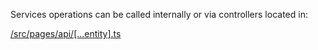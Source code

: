 Services operations can be called internally or via controllers located in:

[/src/pages/api/\[...entity\].ts](../pages/api/%5B...entity%5D.ts)

